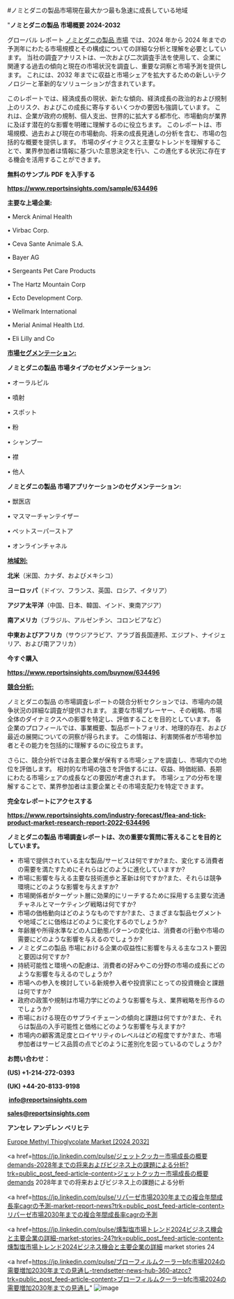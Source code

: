 #ノミとダニの製品市場現在最大かつ最も急速に成長している地域

"<strong>ノミとダニの製品 市場概要 2024-2032</strong>

グローバル レポート <a href=https://www.reportsinsights.com/sample/634496>ノミとダニの製品 市場</a> では、2024 年から 2024 年までの予測年にわたる市場規模とその構成についての詳細な分析と理解を必要としています。 当社の調査アナリストは、一次および二次調査手法を使用して、企業に関連する過去の傾向と現在の市場状況を調査し、重要な洞察と市場予測を提供します。 これには、2032 年までに収益と市場シェアを拡大​​するための新しいテクノロジーと革新的なソリューションが含まれています。

このレポートでは、経済成長の現状、新たな傾向、経済成長の政治的および規制上のリスク、およびこの成長に寄与するいくつかの要因も強調しています。 これは、企業が政府の規制、個人支出、世界的に拡大する都市化、市場動向が業界に及ぼす潜在的な影響を明確に理解するのに役立ちます。 このレポートは、市場規模、過去および現在の市場動向、将来の成長見通しの分析を含む、市場の包括的な概要を提供します。 市場のダイナミクスと主要なトレンドを理解することで、業界参加者は情報に基づいた意思決定を行い、この進化する状況に存在する機会を活用することができます。

<strong><b>無料のサンプル PDF を入手する</b></strong>

<a href=https://www.reportsinsights.com/sample/634496><strong><u>https://www.reportsinsights.com/sample/634496</u></strong></a>

<strong>主要な上場企業:</strong>

• Merck Animal Health

• Virbac Corp.

• Ceva Sante Animale S.A.

• Bayer AG

• Sergeants Pet Care Products

• The Hartz Mountain Corp

• Ecto Development Corp.

• Wellmark International

• Merial Animal Health Ltd.

• Eli Lilly and Co

<strong><u>市場セグメンテーション</u></strong><strong><u>:</u></strong>

<strong>ノミとダニの製品 市場タイプのセグメンテーション:</strong>

• オーラルピル

• 噴射

• スポット

• 粉

• シャンプー

• 襟

• 他人

<strong>ノミとダニの製品 市場アプリケーションのセグメンテーション:</strong>

• 獣医店

• マスマーチャンテイザー

• ペットスーパーストア

• オンラインチャネル

<strong><u>地域別</u></strong><strong><u>:</u></strong>

<strong>北米</strong>（米国、カナダ、およびメキシコ）

<strong>ヨーロッパ</strong>（ドイツ、フランス、英国、ロシア、イタリア）

<strong>アジア太平洋</strong>（中国、日本、韓国、インド、東南アジア）

<strong>南アメリカ</strong>（ブラジル、アルゼンチン、コロンビアなど）

<strong>中東およびアフリカ</strong>（サウジアラビア、アラブ首長国連邦、エジプト、ナイジェリア、および南アフリカ）

<strong>今すぐ購入</strong>

<a href=https://www.reportsinsights.com/buynow/634496><strong><u>https://www.reportsinsights.com/buynow/634496</u></strong></a>

<strong><u>競合分析:</u></strong>

ノミとダニの製品 の市場調査レポートの競合分析セクションでは、市場内の競争状況の詳細な調査が提供されます。 主要な市場プレーヤー、その戦略、市場全体のダイナミクスへの影響を特定し、評価することを目的としています。 各企業のプロフィールでは、事業概要、製品ポートフォリオ、地理的存在、および最近の展開についての洞察が得られます。 この情報は、利害関係者が市場参加者とその能力を包括的に理解するのに役立ちます。

さらに、競合分析では各主要企業が保有する市場シェアを調査し、市場内での地位を評価します。 相対的な市場の強さを評価するには、収益、時価総額、長期にわたる市場シェアの成長などの要因が考慮されます。 市場シェアの分布を理解することで、業界参加者は主要企業とその市場支配力を特定できます。

<strong>完全なレポートにアクセスする</strong>

<a href=https://www.reportsinsights.com/industry-forecast/flea-and-tick-product-market-research-report-2022-634496><strong><u><b>https://www.reportsinsights.com/industry-forecast/flea-and-tick-product-market-research-report-2022-634496</b></u></strong></a>

<strong><b>ノミとダニの製品 市場調査レポートは、次の重要な質問に答えることを目的としています。</b></strong>
<ul>
  <li>市場で提供されている主な製品/サービスは何ですか?また、変化する消費者の需要を満たすためにそれらはどのように進化していますか?</li>
  <li>市場に影響を与える主要な技術進歩と革新は何ですか?また、それらは競争環境にどのような影響を与えますか?</li>
  <li>市場関係者がターゲット層に効果的にリーチするために採用する主要な流通チャネルとマーケティング戦略は何ですか?</li>
  <li>市場の価格動向はどのようなものですか?また、さまざまな製品セグメントや地域ごとに価格はどのように変化するのでしょうか?</li>
  <li>年齢層や所得水準などの人口動態パターンの変化は、消費者の行動や市場の需要にどのような影響を与えるのでしょうか?</li>
  <li>ノミとダニの製品 市場における企業の収益性に影響を与える主なコスト要因と要因は何ですか?</li>
  <li>持続可能性と環境への配慮は、消費者の好みやこの分野の市場の成長にどのような影響を与えるのでしょうか?</li>
  <li>市場への参入を検討している新規参入者や投資家にとっての投資機会と課題は何ですか?</li>
  <li>政府の政策や規制は市場力学にどのような影響を与え、業界戦略を形作るのでしょうか?</li>
  <li>市場における現在のサプライチェーンの傾向と課題は何ですか?また、それらは製品の入手可能性と価格にどのような影響を与えますか?</li>
  <li>市場内の顧客満足度とロイヤリティのレベルはどの程度ですか?また、市場参加者はサービス品質の点でどのように差別化を図っているのでしょうか?</li>
</ul>
<strong>お問い合わせ：</strong>

<strong>(US) +1-214-272-0393</strong>

<strong>(UK) +44-20-8133-9198</strong>

<strong> </strong><a href=info@reportsinsights.com><strong><u>info@reportsinsights.com</u></strong></a>

<a href=sales@reportsinsights.com><strong><u>sales@reportsinsights.com</u></strong></a>

<strong>アンセレ アンデレン ベリヒテ</strong>

<a href=https://www.linkedin.com/pulse/europe-methyl-thioglycolate-markets-strategic-hmnlf/>Europe Methyl Thioglycolate Market [2024 2032]</a>

<a href=https://jp.linkedin.com/pulse/ジェットクッカー市場成長の概要demands-2028年までの将来およびビジネス上の課題による分析?trk=public_post_feed-article-content>ジェットクッカー市場成長の概要demands 2028年までの将来およびビジネス上の課題による分析</a>

<a href=https://jp.linkedin.com/pulse/リパーゼ市場2030年までの複合年間成長率cagrの予測-market-report-news?trk=public_post_feed-article-content>リパーゼ市場2030年までの複合年間成長率cagrの予測</a>

<a href=https://jp.linkedin.com/pulse/燻製塩市場トレンド2024ビジネス機会と主要企業の詳細-market-stories-24?trk=public_post_feed-article-content>燻製塩市場トレンド2024ビジネス機会と主要企業の詳細 market stories 24</a>

<a href=https://jp.linkedin.com/pulse/ブローフィルムクーラーbfc市場2024の需要増加2030年までの見通し-trendsetter-news-hub-360-atzcc?trk=public_post_feed-article-content>ブローフィルムクーラーbfc市場2024の需要増加2030年までの見通し</a>"
![image](https://github.com/aakesh123242/RIMarket/assets/158431203/df76447c-6c32-4dbf-90ae-1283529d534d)
